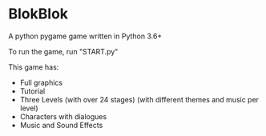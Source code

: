 # BlokBlok

A python pygame game written in Python 3.6+

To run the game, run "START.py"

This game has:
  - Full graphics
  - Tutorial
  - Three Levels (with over 24 stages) (with different themes and music per level)
  - Characters with dialogues
  - Music and Sound Effects
